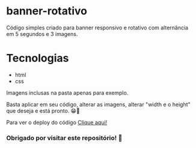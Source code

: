 # banner-rotativo
Código simples criado para banner responsivo e rotativo com alternância em 5 segundos e 3 imagens.

<h1>Tecnologias</h1>

<ul>
  <li font-size="16px"> html </li>
  <li font-size="16px"> css </li>
 </ul>
 
 <p> Imagens inclusas na pasta apenas para exemplo.
 <p> Basta aplicar em seu código, alterar as imagens, alterar "width e o height" que deseja e está pronto. 😁🚀
 <br>
 <p> Para ver o deploy do código <a href="https://robertojunnior.github.io/banner-rotativo/">Clique aqui!</a>
 
 
 <br>
 <h3> Obrigado por visitar este repositório! 🖖
